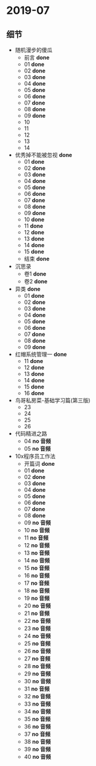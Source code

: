 # 2019-07

## 细节

* 随机漫步的傻瓜
	* 前言 **done**
	* 01 **done**
	* 02 **done**
	* 03 **done**
	* 04 **done**
	* 05 **done**
	* 06 **done**
	* 07 **done**
	* 08 **done**
	* 09 **done**
	* 10
	* 11
	* 12
	* 13
	* 14
* 优秀掉不能被忽视 **done**
	* 01 **done**
	* 02 **done**
	* 03 **done**
	* 04 **done**
	* 05 **done**
	* 06 **done**
	* 07 **done**
	* 08 **done**
	* 09 **done**
	* 10 **done**
	* 11 **done**
	* 12 **done**
	* 13 **done**
	* 14 **done**
	* 15 **done**
	* 结束 **done**
* 沉思录
	* 卷1 **done**
	* 卷2 **done**
* 异类 **done**
	* 01 **done**
	* 02 **done**
	* 03 **done**
	* 04 **done**
	* 05 **done**
	* 06 **done**
	* 07 **done**
	* 08 **done**
	* 09 **done**
* 红帽系统管理一 **done**
	* 11 **done**
	* 12 **done**
	* 13 **done**
	* 14 **done**
	* 15 **done**
	* 16 **done**
* 鸟哥私房菜-基础学习篇(第三版)
	* 23
	* 24
	* 25
	* 26
* 代码精进之路
	* 04 **no 音频**
	* 05 **no 音频**
* 10x程序员工作法
	* 开篇词 **done**
	* 01 **done**
	* 02 **done**
	* 03 **done**
	* 04 **done**
	* 05 **done**
	* 06 **done**
	* 07 **done**
	* 08 **done**
	* 09 **no 音频**
	* 10 **no 音频**
	* 11 **no 音频**
	* 12 **no 音频**
	* 13 **no 音频**
	* 14 **no 音频**
	* 15 **no 音频**
	* 16 **no 音频**
	* 17 **no 音频**
	* 18 **no 音频**
	* 19 **no 音频**
	* 20 **no 音频**
	* 21 **no 音频**
	* 22 **no 音频**
	* 23 **no 音频**
	* 24 **no 音频**
	* 25 **no 音频**
	* 26 **no 音频**
	* 27 **no 音频**
	* 28 **no 音频**
	* 29 **no 音频**
	* 30 **no 音频**
	* 31 **no 音频**
	* 32 **no 音频**
	* 33 **no 音频**
	* 34 **no 音频**
	* 35 **no 音频**
	* 36 **no 音频**
	* 37 **no 音频**
	* 38 **no 音频**
	* 39 **no 音频**
	* 40 **no 音频**